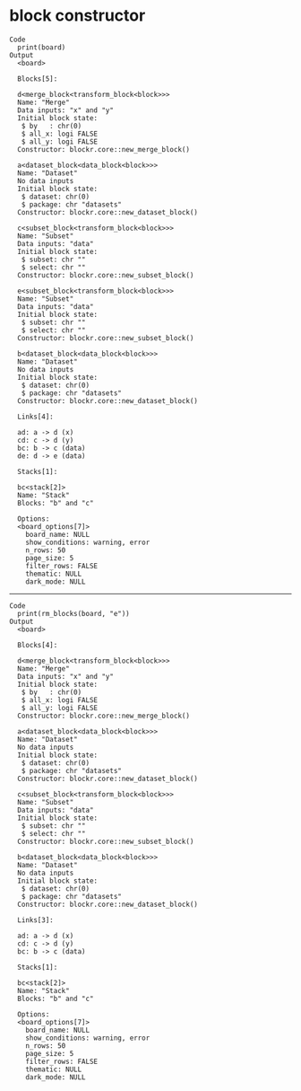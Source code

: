 # block constructor

    Code
      print(board)
    Output
      <board>
      
      Blocks[5]:
      
      d<merge_block<transform_block<block>>>
      Name: "Merge"
      Data inputs: "x" and "y"
      Initial block state:
       $ by   : chr(0)
       $ all_x: logi FALSE
       $ all_y: logi FALSE
      Constructor: blockr.core::new_merge_block()
      
      a<dataset_block<data_block<block>>>
      Name: "Dataset"
      No data inputs
      Initial block state:
       $ dataset: chr(0)
       $ package: chr "datasets"
      Constructor: blockr.core::new_dataset_block()
      
      c<subset_block<transform_block<block>>>
      Name: "Subset"
      Data inputs: "data"
      Initial block state:
       $ subset: chr ""
       $ select: chr ""
      Constructor: blockr.core::new_subset_block()
      
      e<subset_block<transform_block<block>>>
      Name: "Subset"
      Data inputs: "data"
      Initial block state:
       $ subset: chr ""
       $ select: chr ""
      Constructor: blockr.core::new_subset_block()
      
      b<dataset_block<data_block<block>>>
      Name: "Dataset"
      No data inputs
      Initial block state:
       $ dataset: chr(0)
       $ package: chr "datasets"
      Constructor: blockr.core::new_dataset_block()
      
      Links[4]:
      
      ad: a -> d (x)
      cd: c -> d (y)
      bc: b -> c (data)
      de: d -> e (data)
      
      Stacks[1]:
      
      bc<stack[2]>
      Name: "Stack"
      Blocks: "b" and "c"
      
      Options:
      <board_options[7]>
        board_name: NULL
        show_conditions: warning, error
        n_rows: 50
        page_size: 5
        filter_rows: FALSE
        thematic: NULL
        dark_mode: NULL

---

    Code
      print(rm_blocks(board, "e"))
    Output
      <board>
      
      Blocks[4]:
      
      d<merge_block<transform_block<block>>>
      Name: "Merge"
      Data inputs: "x" and "y"
      Initial block state:
       $ by   : chr(0)
       $ all_x: logi FALSE
       $ all_y: logi FALSE
      Constructor: blockr.core::new_merge_block()
      
      a<dataset_block<data_block<block>>>
      Name: "Dataset"
      No data inputs
      Initial block state:
       $ dataset: chr(0)
       $ package: chr "datasets"
      Constructor: blockr.core::new_dataset_block()
      
      c<subset_block<transform_block<block>>>
      Name: "Subset"
      Data inputs: "data"
      Initial block state:
       $ subset: chr ""
       $ select: chr ""
      Constructor: blockr.core::new_subset_block()
      
      b<dataset_block<data_block<block>>>
      Name: "Dataset"
      No data inputs
      Initial block state:
       $ dataset: chr(0)
       $ package: chr "datasets"
      Constructor: blockr.core::new_dataset_block()
      
      Links[3]:
      
      ad: a -> d (x)
      cd: c -> d (y)
      bc: b -> c (data)
      
      Stacks[1]:
      
      bc<stack[2]>
      Name: "Stack"
      Blocks: "b" and "c"
      
      Options:
      <board_options[7]>
        board_name: NULL
        show_conditions: warning, error
        n_rows: 50
        page_size: 5
        filter_rows: FALSE
        thematic: NULL
        dark_mode: NULL

